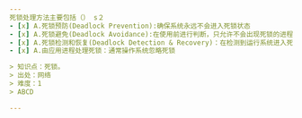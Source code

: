 ```yaml
---
死锁处理方法主要包括（） s２
- [x] A.死锁预防(Deadlock Prevention):确保系统永远不会进入死锁状态
- [x] A.死锁避免(Deadlock Avoidance):在使用前进行判断，只允许不会出现死锁的进程请求资源
- [x] A.死锁检测和恢复(Deadlock Detection & Recovery)：在检测到运行系统进入死锁状态后，进行恢复
- [x] A.由应用进程处理死锁：通常操作系统忽略死锁

> 知识点：死锁。
> 出处：网络
> 难度：1
> ABCD

---
```

